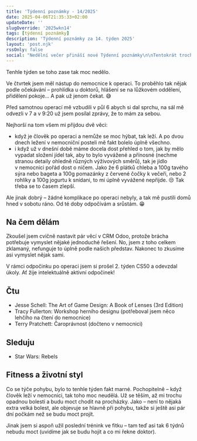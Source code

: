 ```yaml
---
title: 'Týdenní poznámky - 14/2025'
date: 2025-04-06T21:35:33+02:00
updateDate: ''
slugOverride: '2025wkn14'
tags: [týdenní poznámky]
description: 'Týdenní poznámky za 14. týden 2025'
layout: 'post.njk'
rssOnly: false
social: "Nedělní večer přináší nové Týdenní poznámky\n\nTentokrát trochu kratší - moc se toho tenhle týden nedělo."
---
```

Tenhle týden se toho zase tak moc nedělo.

Ve čtvrtek jsem měl nástup do nemocnice k operaci. To proběhlo tak nějak podle očekávání – prohlídka u doktorů, hlášení se na lůžkovém oddělení, přidělení pokoje… A pak už jenom čekat. 😅

Před samotnou operací mě vzbudili v půl 6 abych si dal sprchu, na sál mě odvezli v 7 a v 9:20 už jsem posílal zprávy, že to mám za sebou.

Nejhorší na tom všem mi přijdou dvě věci:
- když je člověk po operaci a nemůže se moc hýbat, tak leží. A po dvou dnech ležení v nemocniční posteli mě fakt bolelo úplně všechno.
- i když už v dnešní době máme docela dost přehled o tom, jak by mělo vypadat složení jídel tak, aby to bylo vyvážené a přínosné (nechme stranou detaily ohledně různých výživových směrů), tak je jídlo v nemocnici pořád dost o ničem. Jako že 6 plátků chleba a 100g tavého sýra nebo bageta a 100g pomazánky z červené čočky k večeři, nebo 2 rohlíky a 100g jogurtu k snídani, to mi úplně vyvážené nepřijde. 😒 Tak třeba se to časem zlepší.

Ale jinak dobrý – žádné komplikace po operaci nebyly, a tak mě pustili domů hned v sobotu ráno. Od té doby odpočívám a srůstám. 😁

## Na čem dělám
Zkoušel jsem cvičně nastavit pár věcí v CRM Odoo, protože brácha potřebuje vymyslet nějaké jednoduché řešení. No, jsem z toho celkem zklamaný, nefunguje to úplně podle našich představ. Nakonec to zkusíme asi vymyslet nějak sami. 

V rámci odpočinku po operaci jsem si prošel 2. týden CS50 a odevzdal úkoly. Ať žije intelektuálně aktivní odpočinek!

## Čtu
- Jesse Schell: The Art of Game Design: A Book of Lenses (3rd Edition)
- Tracy Fullerton: Workshop herního designu (potřeboval jsem něco lehčího na čtení do nemocnice)
- Terry Pratchett: Čaroprávnost (dočteno v nemocnici)

## Sleduju
- Star Wars: Rebels

## Fitness a životní styl
Co se týče pohybu, bylo to tenhle týden fakt marné. Pochopitelně – když člověk leží v nemocnici, tak toho moc neudělá. Už se těším, až mi trochu opadnou bolesti a budu moct chodit na procházky. Jako – není to nějaká extra velká bolest, ale objevuje se hlavně při pohybu, takže si ještě asi pár dní počkám než se budu moct projít.

Jinak jsem si aspoň užil poslední trénink ve fitku – tam teď asi tak 6 týdnů nebudu moct (uvidíme jak se budu hojit a co mi řekne doktor). 